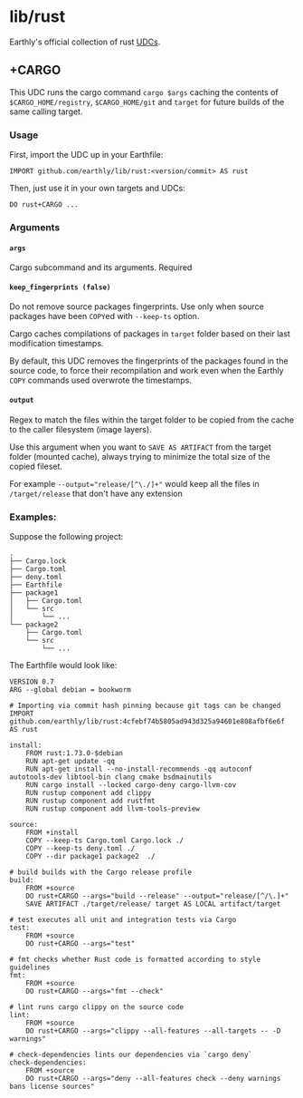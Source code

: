 # lib/rust

Earthly's official collection of rust [UDCs](https://docs.earthly.dev/docs/guides/udc).

## +CARGO

This UDC runs the cargo command `cargo $args` caching the contents of `$CARGO_HOME/registry`, `$CARGO_HOME/git` and `target` for future builds of the same calling target. 

### Usage

First, import the UDC up in your Earthfile:
```earthfile
IMPORT github.com/earthly/lib/rust:<version/commit> AS rust
```

Then, just use it in your own targets and UDCs:
```earthfile
DO rust+CARGO ...
```

### Arguments

#### `args`
Cargo subcommand and its arguments. Required

#### `keep_fingerprints (false)`
Do not remove source packages fingerprints. Use only when source packages have been `COPY`ed with `--keep-ts` option.

Cargo caches compilations of packages in `target` folder based on their last modification timestamps. 

By default, this UDC removes the fingerprints of the packages found in the source code, to force their recompilation and work even when the Earthly `COPY` commands used overwrote the timestamps.

#### `output`
Regex to match the files within the target folder to be copied from the cache to the caller filesystem (image layers). 

Use this argument when you want to `SAVE AS ARTIFACT` from the target folder (mounted cache), always trying to minimize the total size of the copied fileset. 

For example `--output="release/[^\./]+"` would keep all the files in `/target/release` that don't have any extension

### Examples:

Suppose the following project:
```
.
├── Cargo.lock
├── Cargo.toml
├── deny.toml
├── Earthfile
├── package1
│   ├── Cargo.toml
│   └── src
│       └── ...
└── package2
    ├── Cargo.toml
    └── src
        └── ...
```

The Earthfile would look like:

```earthfile
VERSION 0.7
ARG --global debian = bookworm

# Importing via commit hash pinning because git tags can be changed
IMPORT github.com/earthly/lib/rust:4cfebf74b5805ad943d325a94601e808afbf6e6f AS rust

install:
    FROM rust:1.73.0-$debian
    RUN apt-get update -qq
    RUN apt-get install --no-install-recommends -qq autoconf autotools-dev libtool-bin clang cmake bsdmainutils
    RUN cargo install --locked cargo-deny cargo-llvm-cov
    RUN rustup component add clippy
    RUN rustup component add rustfmt
    RUN rustup component add llvm-tools-preview

source:
    FROM +install
    COPY --keep-ts Cargo.toml Cargo.lock ./
    COPY --keep-ts deny.toml ./
    COPY --dir package1 package2  ./

# build builds with the Cargo release profile
build:
    FROM +source
    DO rust+CARGO --args="build --release" --output="release/[^/\.]+"
    SAVE ARTIFACT ./target/release/ target AS LOCAL artifact/target

# test executes all unit and integration tests via Cargo
test:
    FROM +source
    DO rust+CARGO --args="test"

# fmt checks whether Rust code is formatted according to style guidelines
fmt:
    FROM +source
    DO rust+CARGO --args="fmt --check"

# lint runs cargo clippy on the source code
lint:
    FROM +source
    DO rust+CARGO --args="clippy --all-features --all-targets -- -D warnings"

# check-dependencies lints our dependencies via `cargo deny`
check-dependencies:
    FROM +source
    DO rust+CARGO --args="deny --all-features check --deny warnings bans license sources"
```
